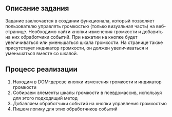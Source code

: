 ## Описание задания

Задание заключается в создании функционала, который позволяет пользователю управлять громкостью (только визуальная часть) на веб-странице. 
Необходимо найти кнопки изменения громкости и добавить на них обработчики событий. 
При нажатии на кнопке будет увеличиваться или уменьшаться шкала громкости. На странице также присутствует индикатор громкости, он должен увеличиваться и уменьшаться вместе со шкалой.

## Процесс реализации

1. Находим в DOM-дереве кнопки изменения громкости и индикатор громкости
2. Собираем элементы шкалы громкости в псевдомассив, используя для этого подходящий метод
3. Добавляем обработчики событий на кнопки управления громкостью
4. Пишем логику для этих обработчиков событий